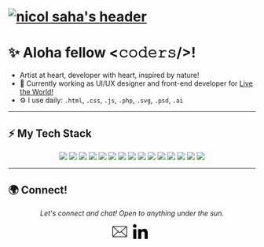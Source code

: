 
# [![nicol saha's header](https://github.com/NicolSaha/NicolSaha/blob/master/header.svg)](https://www.nicolsaha.dev/)

# ✨ Aloha fellow <𝚌𝚘𝚍𝚎𝚛𝚜/>!
- Artist at heart, developer with heart, inspired by nature!
- 🏢 Currently working as UI/UX designer and front-end developer for [Live the World!](https://app.livetheworld.com/explore)
- ⚙️ I use daily: `.html`, `.css`, `.js`, `.php`, `.svg`, `.psd`, `.ai`

---

## ⚡ My Tech Stack
<p align = "center">
   <img src="https://img.shields.io/badge/markdown-%23000000.svg?&style=for-the-badge&logo=markdown&logoColor=white"/> 
   <img src="https://img.shields.io/badge/git%20-%23FF9900.svg?&style=for-the-badge&logo=git&logoColor=white"/>
   <img src="https://img.shields.io/badge/visualstudiocode%20-%2300599C.svg?&style=for-the-badge&logo=visual-studio-code&logoColor=white"/>
   <img src="https://img.shields.io/badge/adobe%20-%23F05033.svg?&style=for-the-badge&logo=adobe&logoColor=white"/>
   <img src="https://img.shields.io/badge/figma-%F24E1E?&style=for-the-badge&logo=figma&logoColor=white&color=F24E1E"/>
   <img src="https://img.shields.io/badge/html-%E34F26?&style=for-the-badge&logo=html5&logoColor=white&color=E34F26"/>
   <img src="https://img.shields.io/badge/css-%1572B6?&style=for-the-badge&logo=css3&logoColor=white&color=1572B6"/>
   <img src="https://img.shields.io/badge/javascript-%F7DF1E?&style=for-the-badge&logo=javascript&logoColor=white&color=F7DF1E"/>
   <img src="https://img.shields.io/badge/tailwindCSS-%231DA1F2.svg?&style=for-the-badge&logo=tailwind-css&logoColor=white"/>
   <img src="https://img.shields.io/badge/bootstrap-%563D7C?&style=for-the-badge&logo=bootstrap&logoColor=white&color=563D7C"/>
   <img src="https://img.shields.io/badge/-Sass-%23CC6699?&style=for-the-badge&logo=sass&logoColor=white"/>
   <img src="https://img.shields.io/badge/PHP-%777BB4?&style=for-the-badge&logo=php&logoColor=white&color=777BB4"/>
   <img src="https://img.shields.io/badge/laravel-%FF2D20?&style=for-the-badge&logo=laravel&logoColor=white&color=FF2D20"/>
   <img src="https://img.shields.io/badge/react-%61DAFB?&style=for-the-badge&logo=react&logoColor=white&color=61DAFB"/>
   <img src="https://img.shields.io/badge/wordpress-%21759B?&style=for-the-badge&logo=wordpress&logoColor=white&color=21759B"/>
</p>

---

## 🌍 Connect!
<p align="center">
  <i>Let's connect and chat! Open to anything under the sun.</i>
</p>
  
  <p align='center'>
    <a href="https://www.nicolsaha.dev"><img width="30px" height="30px" src="email.svg"></a>&nbsp;&nbsp;
    <a href="https://www.linkedin.com/in/nicol-saha-87a35b1a9/"><img width="30px" height="30px" src="linkedin.svg"></a>&nbsp;&nbsp;
</p>
